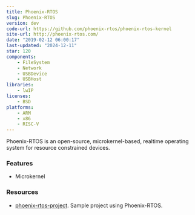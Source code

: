 ```yaml
---
title: Phoenix-RTOS
slug: Phoenix-RTOS
version: dev
code-url: https://github.com/phoenix-rtos/phoenix-rtos-kernel
site-url: http://phoenix-rtos.com/
date: "2019-02-12 06:00:17"
last-updated: "2024-12-11"
star: 120
components:
    - FileSystem
    - Network
    - USBDevice
    - USBHost
libraries:
    - lwIP
licenses:
    - BSD
platforms:
    - ARM
    - x86
    - RISC-V
---
```

Phoenix-RTOS is an open-source, microkernel-based, realtime operating system for resource constrained devices.

<!--more-->

### Features
- Microkernel

### Resources
<!--github-projects-->
- [phoenix-rtos-project](https://github.com/phoenix-rtos/phoenix-rtos-project). Sample project using Phoenix-RTOS.
